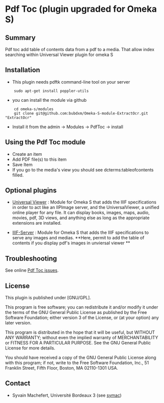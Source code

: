 Pdf Toc (plugin upgraded for Omeka S)
=============================


Summary
-----------

Pdf toc add table of contents data from a pdf to a media.
That allow index searching within Universal Viewer plugin for omeka S 

Installation
------------
- This plugin needs pdftk command-line tool on your server

```
    sudo apt-get install poppler-utils
```

- you can install the module via github

```
    cd omeka-s/modules  
    git clone git@github.com:bubdxm/Omeka-S-module-ExtractOcr.git "ExtractOcr"
```

- Install it from the admin → Modules → PdfToc -> install

Using the Pdf Toc module
---------------------------

- Create an item
- Add PDF file(s) to this item
- Save Item
- If you go to the media's view you should see dcterms:tableofcontents filled. 


Optional plugins
----------------

- [Universal Viewer](https://github.com/Daniel-KM/Omeka-S-module-UniversalViewer) : Module for Omeka S that adds the IIIF specifications in order to act like an IIPImage server, and the UniversalViewer, a unified online player for any file. It can display books, images, maps, audio, movies, pdf, 3D views, and anything else as long as the appropriate extensions are installed.

- [IIIF-Server](https://github.com/bubdxm/Omeka-S-module-IiifServer) : Module for Omeka S that adds the IIIF specifications to serve any images and medias. 
**Here, permit to add the table of contents if you display pdf's images in unviersal viewer  **

Troubleshooting
---------------

See online [Pdf Toc issues](https://github.com/bubdxm/Omeka-S-module-PdfToc/issues).


License
-------

This plugin is published under [GNU/GPL].

This program is free software; you can redistribute it and/or modify it under
the terms of the GNU General Public License as published by the Free Software
Foundation; either version 3 of the License, or (at your option) any later
version.

This program is distributed in the hope that it will be useful, but WITHOUT
ANY WARRANTY; without even the implied warranty of MERCHANTABILITY or FITNESS
FOR A PARTICULAR PURPOSE. See the GNU General Public License for more
details.

You should have received a copy of the GNU General Public License along with
this program; if not, write to the Free Software Foundation, Inc.,
51 Franklin Street, Fifth Floor, Boston, MA 02110-1301 USA.


Contact
-------

* Syvain Machefert, Université Bordeaux 3 (see [symac](https://github.com/symac))





